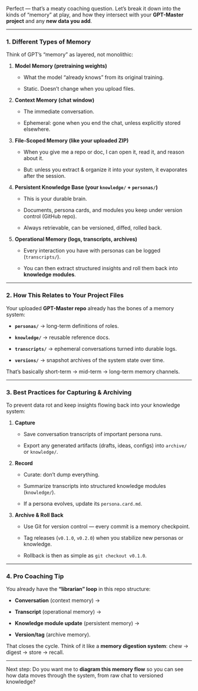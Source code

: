 Perfect — that’s a meaty coaching question. Let’s break it down into the kinds of “memory” at play, and how they intersect with your **GPT-Master project** and any **new data you add**.

---

### 1. Different Types of Memory

Think of GPT’s “memory” as layered, not monolithic:

1. **Model Memory (pretraining weights)**
    
    - What the model “already knows” from its original training.
        
    - Static. Doesn’t change when you upload files.
        
2. **Context Memory (chat window)**
    
    - The immediate conversation.
        
    - Ephemeral: gone when you end the chat, unless explicitly stored elsewhere.
        
3. **File-Scoped Memory (like your uploaded ZIP)**
    
    - When you give me a repo or doc, I can open it, read it, and reason about it.
        
    - But: unless you extract & organize it into your system, it evaporates after the session.
        
4. **Persistent Knowledge Base (your `knowledge/` + `personas/`)**
    
    - This is your durable brain.
        
    - Documents, persona cards, and modules you keep under version control (GitHub repo).
        
    - Always retrievable, can be versioned, diffed, rolled back.
        
5. **Operational Memory (logs, transcripts, archives)**
    
    - Every interaction you have with personas can be logged (`transcripts/`).
        
    - You can then extract structured insights and roll them back into **knowledge modules**.
        

---

### 2. How This Relates to Your Project Files

Your uploaded **GPT-Master repo** already has the bones of a memory system:

- **`personas/`** → long-term definitions of roles.
    
- **`knowledge/`** → reusable reference docs.
    
- **`transcripts/`** → ephemeral conversations turned into durable logs.
    
- **`versions/`** → snapshot archives of the system state over time.
    

That’s basically short-term → mid-term → long-term memory channels.

---

### 3. Best Practices for Capturing & Archiving

To prevent data rot and keep insights flowing back into your knowledge system:

1. **Capture**
    
    - Save conversation transcripts of important persona runs.
        
    - Export any generated artifacts (drafts, ideas, configs) into `archive/` or `knowledge/`.
        
2. **Record**
    
    - Curate: don’t dump everything.
        
    - Summarize transcripts into structured knowledge modules (`knowledge/`).
        
    - If a persona evolves, update its `persona.card.md`.
        
3. **Archive & Roll Back**
    
    - Use Git for version control — every commit is a memory checkpoint.
        
    - Tag releases (`v0.1.0`, `v0.2.0`) when you stabilize new personas or knowledge.
        
    - Rollback is then as simple as `git checkout v0.1.0`.
        

---

### 4. Pro Coaching Tip

You already have the **“librarian” loop** in this repo structure:

- **Conversation** (context memory) →
    
- **Transcript** (operational memory) →
    
- **Knowledge module update** (persistent memory) →
    
- **Version/tag** (archive memory).
    

That closes the cycle. Think of it like a **memory digestion system**: chew → digest → store → recall.

---

Next step: Do you want me to **diagram this memory flow** so you can see how data moves through the system, from raw chat to versioned knowledge?